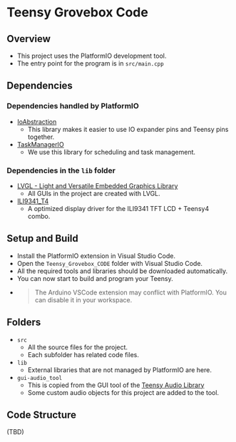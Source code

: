 # Teensy Grovebox Code
## Overview
- This project uses the PlatformIO development tool.
- The entry point for the program is in `src/main.cpp`
## Dependencies
### Dependencies handled by PlatformIO
- [IoAbstraction](https://github.com/davetcc/IoAbstraction)
    - This library makes it easier to use IO expander pins and Teensy pins together.
- [TaskManagerIO](https://github.com/davetcc/TaskManagerIO)
    - We use this library for scheduling and task management.
### Dependencies in the `lib` folder
- [LVGL - Light and Versatile Embedded Graphics Library](https://lvgl.io/)
    - All GUIs in the project are created with LVGL.
- [ILI9341_T4](https://www.facebook.com/messages/t/2665967166826350)
    - A optimized display driver for the ILI9341 TFT LCD + Teensy4 combo.
## Setup and Build
- Install the PlatformIO extension in Visual Studio Code.
- Open the `Teensy_Grovebox_CODE` folder with Visual Studio Code.
- All the required tools and libraries should be downloaded automatically.
- You can now start to build and program your Teensy.
- > The Arduino VSCode extension may conflict with PlatformIO. You can disable it in your workspace.
## Folders
- `src`
    - All the source files for the project.
    - Each subfolder has related code files.
- `lib`
    - External libraries that are not managed by PlatformIO are here.
- `gui-audio_tool`
    - This is copied from the GUI tool of the  [Teensy Audio Library](https://github.com/PaulStoffregen/Audio)
    - Some custom audio objects for this project are added to the tool.
## Code Structure
(TBD)